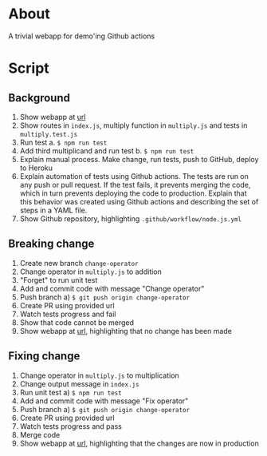 # About
A trivial webapp for demo'ing Github actions

# Script

## Background
1) Show webapp at [url](http://ls-actions-demo.herokuapp.com/)
2) Show routes in `index.js`, multiply function in `multiply.js` and tests in `multiply.test.js`
3) Run test
  a. `$ npm run test`
4) Add third multiplicand and run test
  b. `$ npm run test`
5) Explain manual process. Make change, run tests, push to GitHub, deploy to Heroku
6) Explain automation of tests using Github actions. The tests are run on any push or pull request. If the test fails, it prevents merging the code, which in turn prevents deploying the code to production. Explain that this behavior was created using Github actions and describing the set of steps in a YAML file. 
7) Show Github repository, highlighting `.github/workflow/node.js.yml`

## Breaking change
1) Create new branch `change-operator`
2) Change operator in `multiply.js` to addition
3) "Forget" to run unit test
4) Add and commit code with message "Change operator"
5) Push branch 
  a) `$ git push origin change-operator`
6) Create PR using provided url 
7) Watch tests progress and fail
8) Show that code cannot be merged
9) Show webapp at [url](http://ls-actions-demo.herokuapp.com/), highlighting that no change has been made

## Fixing change
1) Change operator in `multiply.js` to multiplication
2) Change output message in `index.js`
3) Run unit test 
  a) `$ npm run test`
4) Add and commit code with message "Fix operator"
5) Push branch 
  a) `$ git push origin change-operator`
6) Create PR using provided url 
7) Watch tests progress and pass
8) Merge code
9) Show webapp at [url](http://ls-actions-demo.herokuapp.com/), highlighting that the changes are now in production
